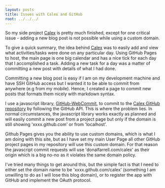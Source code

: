 ```yaml
---
layout: posts
title: Issues with Calex and GitHub
root: ../../../
---
```


So my side project [Calex](http://www.donalfarrell.com/calex/) is pretty much finished, except for one critical issue - adding a new blog post is not possible while using a custom domain.

To give a quick summary, the idea behind [Calex](http://www.donalfarrell.com/calex/) was to easily add and view what activities/tasks were done on any particular day. 
Using GitHub Pages to host, the main page is one big calendar and has a nice tick for each day that I accomplished a task. Adding a new task for a day was a matter of committing a new post with details of what I had done.

Committing a new blog post is easy if I am on my development machine and have SSH GitHub access but I wanted it to be able to commit from anywhere (e.g from my mobile). Hence, I created a page to commit new posts that formats them nicely with markdown syntax.

I use a javascript library, [GitHub-WebCommit](https://github.com/donskifarrell/github-webcommit.js), to commit to the [Calex GitHub repository](https://github.com/donskifarrell/calex) by following the GitHub API. This is where the problem lies. In normal circumstances, the javascript library works exactly as planned and will easily commit a new post from a project page but only if the domain is still showing 'xxxx.github.com' or from 'localhost'. 

Github Pages gives you the ability to use custom domains, which is what I am doing with this site, but as I have set my main User Page all other GitHub project pages in my repository will use this custom domain. For that reason the javascript commit requests will use 'donalfarrell.com/calex' as their origin which is a big no-no as it violates the same domain policy. 

I've tried many things to get around this, but the simple fact is that I need to either set the domain name to be 'xxxx.github.com/calex' (something I am unwilling to do as I will lose this blog domain), or to register the app with GitHub and implement the OAuth protocol.